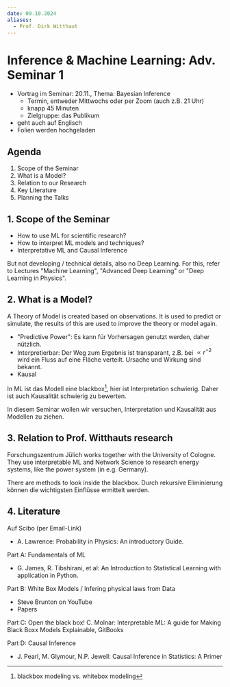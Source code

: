 ```yaml
---
date: 09.10.2024
aliases:
  - Prof. Dirk Witthaut
---
```

# Inference & Machine Learning: Adv. Seminar 1

* Vortrag im Seminar: 20.11., Thema: Bayesian Inference
    * Termin, entweder Mittwochs oder per Zoom (auch z.B. 21 Uhr)
    * knapp 45 Minuten
    * Zielgruppe: das Publikum
* geht auch auf Englisch
* Folien werden hochgeladen

## Agenda
1. Scope of the Seminar
2. What is a Model?
3. Relation to our Research
4. Key Literature
5. Planning the Talks

## 1. Scope of the Seminar
* How to use ML for scientific research?
* How to interpret ML models and techniques?
* Interpretative ML and Causal Inference

But not developing / technical details, also no Deep Learning. For this, refer to Lectures "Machine Learning", "Advanced Deep Learning" or "Deep Learning in Physics".

## 2. What is a Model?
A Theory of Model is created based on observations. It is used to predict or simulate, the results of this are used to improve the theory or model again.

* "Predictive Power": Es kann für Vorhersagen genutzt werden, daher nützlich.
* Interpretierbar: Der Weg zum Ergebnis ist transparant, z.B. bei $\propto r^{-2}$ wird ein Fluss auf eine Fläche verteilt. Ursache und Wirkung sind bekannt.
* Kausal

In ML ist das Modell eine blackbox[^1], hier ist Interpretation schwierig. Daher ist auch Kausalität schwierig zu bewerten.

In diesem Seminar wollen wir versuchen, Interpretation und Kausalität aus Modellen zu ziehen.

[^1]: blackbox modeling vs. whitebox modeling

## 3. Relation to Prof. Witthauts research
Forschungszentrum Jülich works together with the University of Cologne. They use interpretable ML and Network Science to research energy systems, like the power system (in e.g. Germany).

There are methods to look inside the blackbox. Durch rekursive Eliminierung können die wichtigsten Einflüsse ermittelt werden.

## 4. Literature
Auf Scibo (per Email-Link)

* A. Lawrence: Probability in Physics: An introductory Guide.

Part A: Fundamentals of ML
* G. James, R. Tibshirani, et al: An Introduction to Statistical Learning with application in Python.

Part B: White Box Models / Infering physical laws from Data
* Steve Brunton on YouTube
* Papers

Part C: Open the black box!
C. Molnar: Interpretable ML: A guide for Making Black Boxx Models Explainable, GitBooks

Part D: Causal Inference
* J. Pearl, M. Glymour, N.P. Jewell: Causal Inference in Statistics: A Primer
